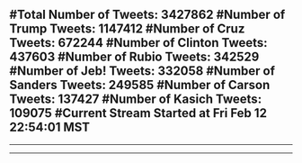#Total Number of Tweets: 3427862 
#Number of Trump Tweets: 1147412
#Number of Cruz Tweets: 672244
#Number of Clinton Tweets: 437603
#Number of Rubio Tweets: 342529
#Number of Jeb! Tweets: 332058
#Number of Sanders Tweets: 249585
#Number of Carson Tweets: 137427
#Number of Kasich Tweets: 109075
#Current Stream Started at Fri Feb 12 22:54:01 MST
---
---
---
